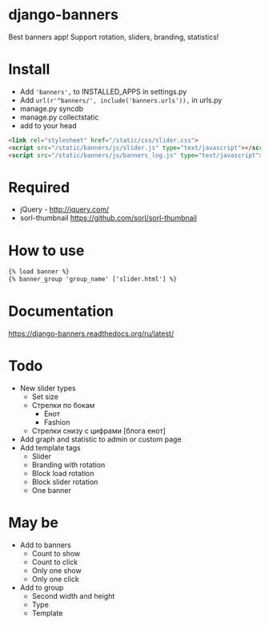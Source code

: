 ﻿django-banners
=========
Best banners app! Support rotation, sliders, branding, statistics!

# Install
* Add ```'banners',``` to INSTALLED_APPS in settings.py
* Add ```url(r'^banners/', include('banners.urls')),``` in urls.py
* manage.py syncdb
* manage.py collectstatic
* add to your head

```html
<link rel="stylesheet" href="/static/css/slider.css">
<script src="/static/banners/js/slider.js" type="text/javascript"></script>
<script src="/static/banners/js/banners_log.js" type="text/javascript"></script>
```

# Required
* jQuery - http://jquery.com/
* sorl-thumbnail https://github.com/sorl/sorl-thumbnail


# How to use
```html
{% load banner %}
{% banner_group 'group_name' ['slider.html'] %}
```

# Documentation
https://django-banners.readthedocs.org/ru/latest/


# Todo
* New slider types
	* Set size
	* Стрелки по бокам
		* Eнот
		* Fashion
	* Стрелки снизу с цифрами [блога енот]
* Add graph and statistic to admin or custom page
* Add template tags
	* Slider
	* Branding with rotation
	* Block load rotation
	* Block slider rotation
	* One banner

# May be
* Add to banners
	* Count to show
	* Count to click
	* Only one show
	* Only one click
* Add to group
	* Second width and height
	* Type
	* Template
